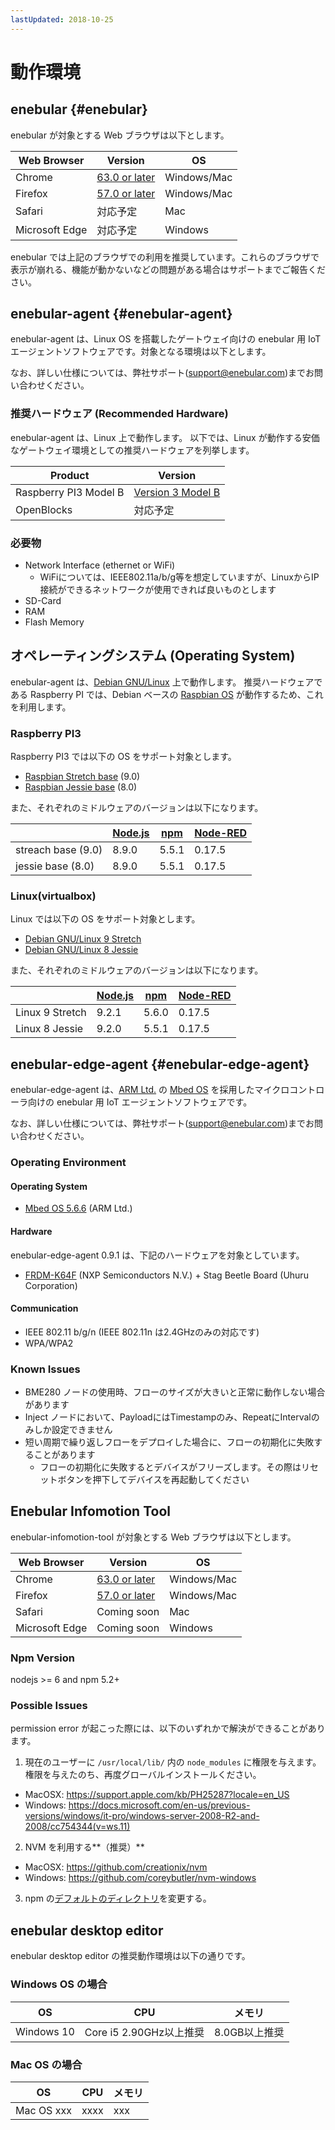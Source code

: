 ```yaml
---
lastUpdated: 2018-10-25
---
```


# 動作環境

## enebular {#enebular}

enebular が対象とする Web ブラウザは以下とします。

| Web Browser | Version | OS |
| --- | --- | --- |
| Chrome | [63.0 or later](https://chromereleases.googleblog.com/search/label/Desktop%20Update) | Windows/Mac  |
| Firefox | [57.0 or later](https://www.mozilla.jp/firefox/releases/) | Windows/Mac |
| Safari | 対応予定 | Mac |
| Microsoft Edge | 対応予定 | Windows |

enebular では上記のブラウザでの利用を推奨しています。これらのブラウザで表示が崩れる、機能が動かないなどの問題がある場合はサポートまでご報告ください。

## enebular-agent {#enebular-agent}

enebular-agent は、Linux OS を搭載したゲートウェイ向けの enebular 用 IoT エージェントソフトウェアです。対象となる環境は以下とします。

なお、詳しい仕様については、弊社サポート(support@enebular.com)までお問い合わせください。

### 推奨ハードウェア (Recommended Hardware)

enebular-agent は、Linux 上で動作します。
以下では、Linux が動作する安価なゲートウェイ環境としての推奨ハードウェアを列挙します。

| Product | Version  |
| --- | --- | 
| Raspberry PI3 Model B | [Version 3 Model B](https://www.raspberrypi.org/products/raspberry-pi-3-model-b/) |
| OpenBlocks | 対応予定 |

### 必要物

* Network Interface (ethernet or WiFi)
    * WiFiについては、IEEE802.11a/b/g等を想定していますが、LinuxからIP接続ができるネットワークが使用できれば良いものとします
* SD-Card
* RAM
* Flash Memory

## オペレーティングシステム (Operating System)

enebular-agent は、[Debian GNU/Linux](https://www.debian.org/) 上で動作します。
推奨ハードウェアである Raspberry PI では、Debian ベースの [Raspbian OS](https://www.raspbian.org/) が動作するため、これを利用します。

### Raspberry PI3

Raspberry PI3 では以下の OS をサポート対象とします。

- [Raspbian Stretch base](http://archive.raspbian.org/raspbian/dists/stretch/) (9.0)
- [Raspbian Jessie base](http://archive.raspbian.org/raspbian/dists/jessie/) (8.0)

また、それぞれのミドルウェアのバージョンは以下になります。

|  | [Node.js](https://nodejs.org/ja/download/releases/) | [npm](https://github.com/npm/npm/releases) | [Node-RED](https://github.com/node-red/node-red/releases) |
| --- | --- | --- | --- |
| streach base (9.0) | 8.9.0 | 5.5.1 | 0.17.5 |
| jessie base (8.0) | 8.9.0 | 5.5.1 | 0.17.5 |

### Linux(virtualbox)

Linux では以下の OS をサポート対象とします。

* [Debian GNU/Linux 9 Stretch](https://www.debian.org/releases/stretch/)
* [Debian GNU/Linux 8 Jessie](https://www.debian.org/releases/jessie/)

また、それぞれのミドルウェアのバージョンは以下になります。

|  | [Node.js](https://nodejs.org/ja/download/releases/) | [npm](https://github.com/npm/npm/releases) | [Node-RED](https://github.com/node-red/node-red/releases) |
| --- | --- | --- | --- |
| Linux 9 Stretch | 9.2.1 | 5.6.0 | 0.17.5 |
| Linux 8 Jessie | 9.2.0 | 5.5.1 | 0.17.5 |

## enebular-edge-agent {#enebular-edge-agent}

enebular-edge-agent は、[ARM Ltd.](https://www.arm.com/) の [Mbed OS](https://os.mbed.com/) を採用したマイクロコントローラ向けの enebular 用 IoT エージェントソフトウェアです。

なお、詳しい仕様については、弊社サポート(support@enebular.com)までお問い合わせください。

### Operating Environment

#### Operating System

* [Mbed OS 5.6.6](https://github.com/ARMmbed/mbed-os/tree/mbed-os-5.6.6) (ARM Ltd.)

#### Hardware

enebular-edge-agent 0.9.1 は、下記のハードウェアを対象としています。

* [FRDM-K64F](https://www.nxp.com/jp/products/software-and-tools/hardware-development-tools/freedom-development-boards/freedom-development-platform-for-kinetis-k64-k63-and-k24-mcus:FRDM-K64F) (NXP Semiconductors N.V.) + Stag Beetle Board (Uhuru Corporation)

#### Communication

* IEEE 802.11 b/g/n (IEEE 802.11n は2.4GHzのみの対応です)
* WPA/WPA2

### Known Issues

* BME280 ノードの使用時、フローのサイズが大きいと正常に動作しない場合があります
* Inject ノードにおいて、PayloadにはTimestampのみ、RepeatにIntervalのみしか設定できません
* 短い周期で繰り返しフローをデプロイした場合に、フローの初期化に失敗することがあります
    * フローの初期化に失敗するとデバイスがフリーズします。その際はリセットボタンを押下してデバイスを再起動してください

## Enebular Infomotion Tool 

 enebular-infomotion-tool が対象とする Web ブラウザは以下とします。

| Web Browser | Version | OS |
| --- | --- | --- |
| Chrome | [63.0 or later](https://chromereleases.googleblog.com/search/label/Desktop%20Update) | Windows/Mac  |
| Firefox | [57.0 or later](https://www.mozilla.com/firefox/releases/) | Windows/Mac |
| Safari | Coming soon | Mac |
| Microsoft Edge | Coming soon | Windows |

### Npm Version

nodejs >= 6 and npm 5.2+

### Possible Issues

permission error が起こった際には、以下のいずれかで解決ができることがあります。

1) 現在のユーザーに `/usr/local/lib/` 内の `node_modules` に権限を与えます。権限を与えたのち、再度グローバルインストールください。

- MacOSX: https://support.apple.com/kb/PH25287?locale=en_US 
- Windows: https://docs.microsoft.com/en-us/previous-versions/windows/it-pro/windows-server-2008-R2-and-2008/cc754344(v=ws.11) 

2) NVM を利用する**（推奨）**

- MacOSX: https://github.com/creationix/nvm  
- Windows: https://github.com/coreybutler/nvm-windows 

3) npm の[デフォルトのディレクトリ](https://docs.npmjs.com/getting-started/fixing-npm-permissions)を変更する。

## enebular desktop editor

enebular desktop editor の推奨動作環境は以下の通りです。

### Windows OS の場合

| OS | CPU | メモリ |
| --- | --- | --- |
| Windows 10 | Core i5 2.90GHz以上推奨 | 8.0GB以上推奨 |

### Mac OS の場合

| OS | CPU | メモリ |
| --- | --- | --- |
| Mac OS xxx | xxxx | xxx |